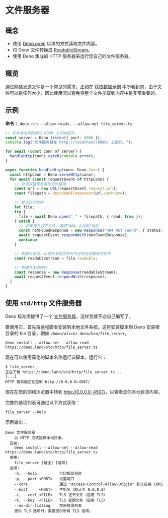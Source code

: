 # 文件服务器

## 概念

- 使用 [Deno.open](https://deno.land/api?s=Deno.open) 以块的方式读取文件内容。
- 将 Deno 文件转换成
  [ReadableStream](https://developer.mozilla.org/en-US/docs/Web/API/ReadableStream)。
- 使用 Deno 集成的 HTTP 服务器来运行您自己的文件服务器。

## 概览

通过网络发送文件是一个常见的需求。正如在 [获取数据示例](./fetch_data.md)
中所看到的，由于文件可以是任何大小，因此使用流以避免将整个文件加载到内存中是非常重要的。

## 示例

**命令：** `deno run --allow-read=. --allow-net file_server.ts`

```ts
// 在本地主机的端口 8080 上开始监听。
const server = Deno.listen({ port: 8080 });
console.log("文件服务器在 http://localhost:8080/ 上运行。");

for await (const conn of server) {
  handleHttp(conn).catch(console.error);
}

async function handleHttp(conn: Deno.Conn) {
  const httpConn = Deno.serveHttp(conn);
  for await (const requestEvent of httpConn) {
    // 将请求路径名用作文件路径
    const url = new URL(requestEvent.request.url);
    const filepath = decodeURIComponent(url.pathname);

    // 尝试打开文件
    let file;
    try {
      file = await Deno.open("." + filepath, { read: true });
    } catch {
      // 如果无法打开文件，返回“404 未找到”响应
      const notFoundResponse = new Response("404 Not Found", { status: 404 });
      await requestEvent.respondWith(notFoundResponse);
      continue;
    }

    // 构建可读流，以便在发送文件时不必完全加载到内存中
    const readableStream = file.readable;

    // 构建并发送响应
    const response = new Response(readableStream);
    await requestEvent.respondWith(response);
  }
}
```

## 使用 `std/http` 文件服务器

Deno 标准库提供了一个
[文件服务器](https://deno.land/std/http/file_server.ts)，这样您就不必自己编写了。

要使用它，首先将远程脚本安装到本地文件系统。这将安装脚本到 Deno 安装根目录的 bin
目录，例如 `/home/alice/.deno/bin/file_server`。

```shell
deno install --allow-net --allow-read https://deno.land/std/http/file_server.ts
```

现在可以使用简化的脚本名称运行该脚本。运行它：

```shell
$ file_server .
正在下载 https://deno.land/std/http/file_server.ts...
[...]
HTTP 服务器正在监听 http://0.0.0.0:4507/
```

现在在您的网络浏览器中转到
[http://0.0.0.0: 4507/](http://0.0.0.0:4507/)，以查看您的本地目录内容。

完整的选项列表可通过以下方式获取：

```shell
file_server --help
```

示例输出：

```
Deno 文件服务器
    以 HTTP 方式提供本地目录。
  安装:
    deno install --allow-net --allow-read https://deno.land/std/http/file_server.ts
  使用:
    file_server [路径] [选项]
  选项:
    -h, --help          打印帮助信息
    -p, --port <PORT>   设置端口
    --cors              通过 "Access-Control-Allow-Origin" 标头启用 CORS
    --host     <HOST>   主机名（默认为 0.0.0.0）
    -c, --cert <FILE>   TLS 证书文件（启用 TLS）
    -k, --key  <FILE>   TLS 密钥文件（启用 TLS）
    --no-dir-listing    禁用目录列表
    提供 TLS 选项时，需要提供所有 TLS 选项。
```
